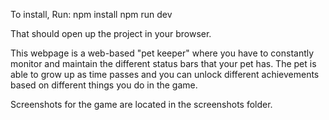 To install, 
Run: 
    npm install 
    npm run dev

That should open up the project in your browser.

This webpage is a web-based "pet keeper" where you have to constantly monitor and maintain the different status bars that your pet has. The pet is able to grow up as time passes and you can unlock different achievements based on different things you do in the game.


Screenshots for the game are located in the screenshots folder.
